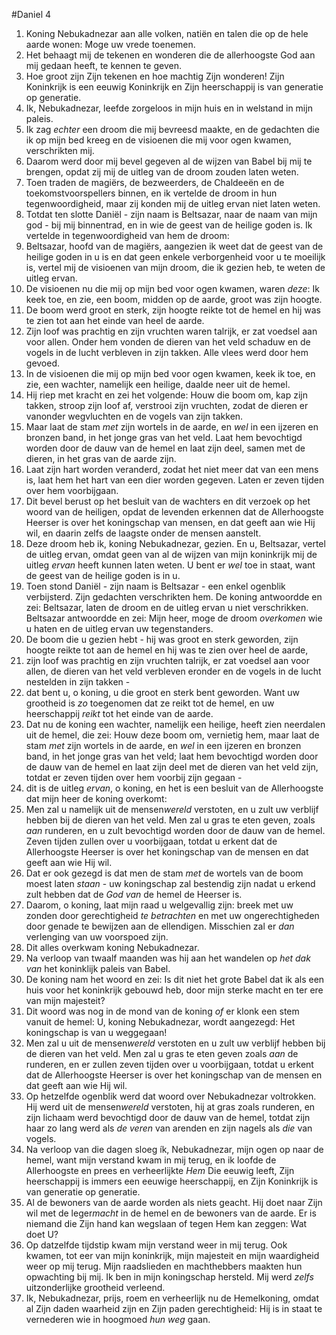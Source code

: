 #Daniel 4
1. Koning Nebukadnezar aan alle volken, natiën en talen die op de hele aarde wonen: Moge uw vrede toenemen.
2. Het behaagt mij de tekenen en wonderen die de allerhoogste God aan mij gedaan heeft, te kennen te geven. 
3. Hoe groot zijn Zijn tekenen en hoe machtig Zijn wonderen! Zijn Koninkrijk is een eeuwig Koninkrijk en Zijn heerschappij is van generatie op generatie.
4. Ik, Nebukadnezar, leefde zorgeloos in mijn huis en in welstand in mijn paleis.
5. Ik zag *echter* een droom die mij bevreesd maakte, en de gedachten die ik op mijn bed kreeg en de visioenen die mij voor ogen kwamen, verschrikten mij.
6. Daarom werd door mij bevel gegeven al de wijzen van Babel bij mij te brengen, opdat zij mij de uitleg van de droom zouden laten weten.
7. Toen traden de magiërs, de bezweerders, de Chaldeeën en de toekomstvoorspellers binnen, en ik vertelde de droom in hun tegenwoordigheid, maar zij konden mij de uitleg ervan niet laten weten.
8. Totdat ten slotte Daniël - zijn naam is Beltsazar, naar de naam van mijn god - bij mij binnentrad, en in wie de geest van de heilige goden is. Ik vertelde in tegenwoordigheid van hem de droom:
9. Beltsazar, hoofd van de magiërs, aangezien ik weet dat de geest van de heilige goden in u is en dat geen enkele verborgenheid voor u te moeilijk is, vertel mij de visioenen van mijn droom, die ik gezien heb, te weten de uitleg ervan.
10. De visioenen nu die mij op mijn bed voor ogen kwamen, waren *deze*: Ik keek toe, en zie, een boom, midden op de aarde, groot was zijn hoogte. 
11. De boom werd groot en sterk, zijn hoogte reikte tot de hemel en hij was te zien tot aan het einde van heel de aarde. 
12. Zijn loof was prachtig en zijn vruchten waren talrijk, er zat voedsel aan voor allen. Onder hem vonden de dieren van het veld schaduw en de vogels in de lucht verbleven in zijn takken. Alle vlees werd door hem gevoed.
13. In de visioenen die mij op mijn bed voor ogen kwamen, keek ik toe, en zie, een wachter, namelijk een heilige, daalde neer uit de hemel.
14. Hij riep met kracht en zei het volgende: Houw die boom om, kap zijn takken, stroop zijn loof af, verstrooi zijn vruchten, zodat de dieren er vanonder wegvluchten en de vogels van zijn takken. 
15. Maar laat de stam *met* zijn wortels in de aarde, en *wel* in een ijzeren en bronzen band, in het jonge gras van het veld. Laat hem bevochtigd worden door de dauw van de hemel en laat zijn deel, samen met de dieren, in het gras van de aarde zijn. 
16. Laat zijn hart worden veranderd, zodat het niet meer dat van een mens is, laat hem het hart van een dier worden gegeven. Laten er zeven tijden over hem voorbijgaan. 
17. Dit bevel berust op het besluit van de wachters en dit verzoek op het woord van de heiligen, opdat de levenden erkennen dat de Allerhoogste Heerser is over het koningschap van mensen, en dat geeft aan wie Hij wil, en daarin zelfs de laagste onder de mensen aanstelt.
18. Deze droom heb ik, koning Nebukadnezar, gezien. En u, Beltsazar, vertel de uitleg ervan, omdat geen van al de wijzen van mijn koninkrijk mij de uitleg *ervan* heeft kunnen laten weten. U bent er *wel* toe in staat, want de geest van de heilige goden is in u.
19. Toen stond Daniël - zijn naam is Beltsazar - een enkel ogenblik verbijsterd. Zijn gedachten verschrikten hem. De koning antwoordde en zei: Beltsazar, laten de droom en de uitleg ervan u niet verschrikken. Beltsazar antwoordde en zei: Mijn heer, moge de droom *overkomen* wie u haten en de uitleg ervan uw tegenstanders.
20. De boom die u gezien hebt - hij was groot en sterk geworden, zijn hoogte reikte tot aan de hemel en hij was te zien over heel de aarde,
21. zijn loof was prachtig en zijn vruchten talrijk, er zat voedsel aan voor allen, de dieren van het veld verbleven eronder en de vogels in de lucht nestelden in zijn takken -
22. dat bent u, o koning, u die groot en sterk bent geworden. Want uw grootheid is *zo* toegenomen dat ze reikt tot de hemel, en uw heerschappij *reikt* tot het einde van de aarde.
23. Dat nu de koning een wachter, namelijk een heilige, heeft zien neerdalen uit de hemel, die zei: Houw deze boom om, vernietig hem, maar laat de stam *met* zijn wortels in de aarde, en *wel* in een ijzeren en bronzen band, in het jonge gras van het veld; laat hem bevochtigd worden door de dauw van de hemel en laat zijn deel met de dieren van het veld zijn, totdat er zeven tijden over hem voorbij zijn gegaan -
24. dit is de uitleg *ervan*, o koning, en het is een besluit van de Allerhoogste dat mijn heer de koning overkomt:
25. Men zal u namelijk uit de mensen*wereld* verstoten, en u zult uw verblijf hebben bij de dieren van het veld. Men zal u gras te eten geven, zoals *aan* runderen, en u zult bevochtigd worden door de dauw van de hemel. Zeven tijden zullen over u voorbijgaan, totdat u erkent dat de Allerhoogste Heerser is over het koningschap van de mensen en dat geeft aan wie Hij wil.
26. Dat er ook gezegd is dat men de stam *met* de wortels van de boom moest laten *staan* - uw koningschap zal bestendig zijn nadat u erkend zult hebben dat de *God van* de hemel de Heerser is.
27. Daarom, o koning, laat mijn raad u welgevallig zijn: breek met uw zonden door gerechtigheid *te betrachten* en met uw ongerechtigheden door genade te bewijzen aan de ellendigen. Misschien zal er *dan* verlenging van uw voorspoed zijn.
28. Dit alles overkwam koning Nebukadnezar.
29. Na verloop van twaalf maanden was hij aan het wandelen op *het dak van* het koninklijk paleis van Babel.
30. De koning nam het woord en zei: Is dit niet het grote Babel dat ik als een huis voor het koninkrijk gebouwd heb, door mijn sterke macht en ter ere van mijn majesteit?
31. Dit woord was nog in de mond van de koning *of* er klonk een stem vanuit de hemel: U, koning Nebukadnezar, wordt aangezegd: Het koningschap is van u weggegaan!
32. Men zal u uit de mensen*wereld* verstoten en u zult uw verblijf hebben bij de dieren van het veld. Men zal u gras te eten geven zoals *aan* de runderen, en er zullen zeven tijden over u voorbijgaan, totdat u erkent dat de Allerhoogste Heerser is over het koningschap van de mensen en dat geeft aan wie Hij wil.
33. Op hetzelfde ogenblik werd dat woord over Nebukadnezar voltrokken. Hij werd uit de mensen*wereld* verstoten, hij at gras zoals runderen, en zijn lichaam werd bevochtigd door de dauw van de hemel, totdat zijn haar zo lang werd als *de veren* van arenden en zijn nagels als *die* van vogels.
34. Na verloop van die dagen sloeg ík, Nebukadnezar, mijn ogen op naar de hemel, want mijn verstand kwam in mij terug, en ik loofde de Allerhoogste en prees en verheerlijkte *Hem* Die eeuwig leeft, Zijn heerschappij is immers een eeuwige heerschappij, en Zijn Koninkrijk is van generatie op generatie. 
35. Al de bewoners van de aarde worden als niets geacht. Hij doet naar Zijn wil met de leger*macht* in de hemel en de bewoners van de aarde. Er is niemand die Zijn hand kan wegslaan of tegen Hem kan zeggen: Wat doet U?
36. Op datzelfde tijdstip kwam mijn verstand weer in mij terug. Ook kwamen, tot eer van mijn koninkrijk, mijn majesteit en mijn waardigheid weer op mij terug. Mijn raadslieden en machthebbers maakten hun opwachting bij mij. Ik ben in mijn koningschap hersteld. Mij werd *zelfs* uitzonderlijke grootheid verleend.
37. Ik, Nebukadnezar, prijs, roem en verheerlijk nu de Hemelkoning, omdat al Zijn daden waarheid zijn en Zijn paden gerechtigheid: Hij is in staat te vernederen wie in hoogmoed *hun weg* gaan.

